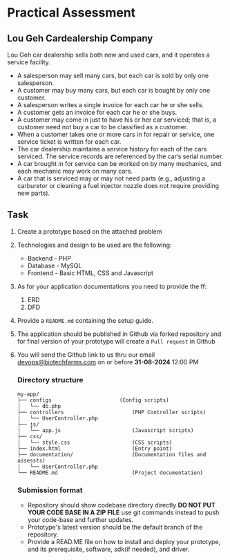 # **Practical Assessment**
## **Lou Geh Cardealership Company**
Lou Geh car dealership sells both new and used cars, and it operates a service facility.
- A salesperson may sell many cars, but each car is sold by only one salesperson.
- A customer may buy many cars, but each car is bought by only one customer.
- A salesperson writes a single invoice for each car he or she sells.
- A customer gets an invoice for each car he or she buys.
- A customer may come in just to have his or her car serviced; that is, a customer need not buy a car to be classified as a customer.
-	When a customer takes one or more cars in for repair or service, one service ticket is written for each car.
-	The car dealership maintains a service history for each of the cars serviced. The service records are referenced by the car’s serial number.
- A car brought in for service can be worked on by many mechanics, and each mechanic may work on many cars.
- A car that is serviced may or may not need parts (e.g., adjusting a carburetor or cleaning a fuel injector nozzle does not require providing new parts).

## **Task**
1. Create a prototype based on the attached problem
2. Technologies and design to be used are the following:
    * Backend -  PHP
    * Database - MySQL
    * Frontend - Basic HTML, CSS and Javascript
3. As for your application documentations you need to provide the ff:
   1. ERD
   2. DFD
4. Provide a ```README.md``` containing the setup guide.
5. The application should be published in Github via forked repository and for final version of your prototype will create a ```Pull request``` in Github 
6. You will send the Github link to us thru our email devops@biotechfarms.com on or before **31-08-2024** 12:00 PM


    ### **Directory structure**
    ```
    my-app/
    ├── configs                      (Config scripts)
    |   └── db.php
    ├── controllers                      (PHP Controller scripts)
    |   └── UserController.php
    ├── js/
    |   └── app.js                       (Javascript scripts)
    ├── css/
    |   └── style.css                    (CSS scripts)
    ├── index.html                       (Entry point)
    ├── documentation/                   (Documentation files and assessts)
    |   └── UserController.php
    └── README.md                        (Project documentation)
    ```
    ### **Submission format**
    - Repository should show codebase directory directly **DO NOT PUT YOUR CODE BASE IN A ZIP FILE** use git commands instead to push your code-base and further updates.
    - Prototype's latest version should be the default branch of the repository.
    - Provide a READ.ME file on how to install and deploy your prototype, and its prerequisite, software, sdk(if needed), and driver.
